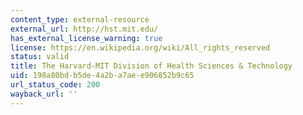 ```yaml
---
content_type: external-resource
external_url: http://hst.mit.edu/
has_external_license_warning: true
license: https://en.wikipedia.org/wiki/All_rights_reserved
status: valid
title: The Harvard-MIT Division of Health Sciences & Technology
uid: 198a80bd-b5de-4a2b-a7ae-e906852b9c65
url_status_code: 200
wayback_url: ''
---
```

